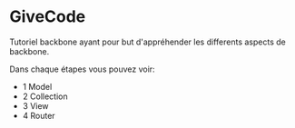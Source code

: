 GiveCode
========

Tutoriel backbone ayant pour but d'appréhender les differents aspects de backbone.

Dans chaque étapes vous pouvez voir:
  - 1 Model
  - 2 Collection
  - 3 View
  - 4 Router
